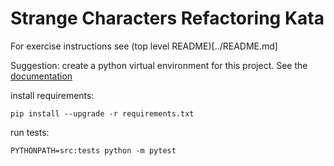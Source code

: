 Strange Characters Refactoring Kata
===================================

For exercise instructions see (top level README)[../README.md]

Suggestion: create a python virtual environment for this project. See the [documentation](https://docs.python.org/3/library/venv.html)

install requirements:

    pip install --upgrade -r requirements.txt

run tests:

    PYTHONPATH=src:tests python -m pytest
